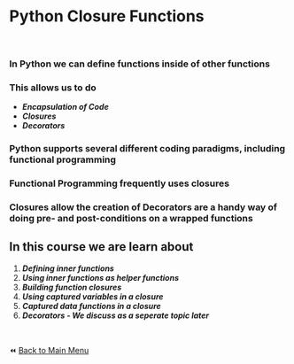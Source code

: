 # Python Closure Functions

&nbsp;

### In Python we can define functions inside of other functions

### This allows us to do

- ***Encapsulation of Code***
- ***Closures***
- ***Decorators***
  
### Python supports several different coding paradigms, including functional programming

### Functional Programming frequently uses closures

### Closures allow the creation of Decorators are a handy way of doing pre- and post-conditions on a wrapped functions

## In this course we are learn about

1. ***Defining inner functions***
2. ***Using inner functions as helper functions***
3. ***Building function closures***
4. ***Using captured variables in a closure***
5. ***Captured data functions in a closure***
6. ***Decorators - We discuss as a seperate topic later***

&nbsp;

:rewind: [Back to Main Menu](https://github.com/kumar1987an/Python_Sept2021_Tutorials/blob/root/README.md)

